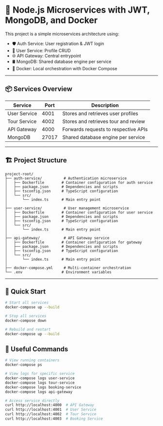 # 🧩 Node.js Microservices with JWT, MongoDB, and Docker

This project is a simple microservices architecture using:

- 🛡️ Auth Service: User registration & JWT login
- 👤 User Service: Profile CRUD
- 🌐 API Gateway: Central entrypoint
- 🛢️ MongoDB: Shared database engine per service
- 🐳 Docker: Local orchestration with Docker Compose

---

## 📦 Services Overview

| Service      | Port  | Description                          |
| ------------ | ----- | ------------------------------------ |
| User Service | 4001  | Stores and retrieves user profiles   |
| Tour Service | 4002  | Stores and retrieves tour and review |
| API Gateway  | 4000  | Forwards requests to respective APIs |
| MongoDB      | 27017 | Shared database engine per service   |

---

## 🏗️ Project Structure

```
project-root/
├── auth-service/          # Authentication microservice
│   ├── Dockerfile        # Container configuration for auth service
│   ├── package.json      # Dependencies and scripts
│   ├── tsconfig.json     # TypeScript configuration
│   └── src/
│       └── index.ts      # Main entry point
│
├── user-service/          # User management microservice
│   ├── Dockerfile        # Container configuration for user service
│   ├── package.json      # Dependencies and scripts
│   ├── tsconfig.json     # TypeScript configuration
│   └── src/
│       └── index.ts      # Main entry point
│
├── api-gateway/           # API Gateway service
│   ├── Dockerfile        # Container configuration for gateway
│   ├── package.json      # Dependencies and scripts
│   ├── tsconfig.json     # TypeScript configuration
│   └── src/
│       └── index.ts      # Main entry point
│
├── docker-compose.yml     # Multi-container orchestration
└── .env                  # Environment variables
```

---

## 🚀 Quick Start

```bash
# Start all services
docker-compose up --build

# Stop all services
docker-compose down

# Rebuild and restart
docker-compose up --build
```

## 🔁 Useful Commands

```bash
# View running containers
docker-compose ps

# View logs for specific service
docker-compose logs user-service
docker-compose logs tour-service
docker-compose logs booking-service
docker-compose logs api-gateway

# Access service directly
curl http://localhost:4000  # API Gateway
curl http://localhost:4001  # User Service
curl http://localhost:4002  # Tour Service
curl http://localhost:4003  # Booking Service
```
